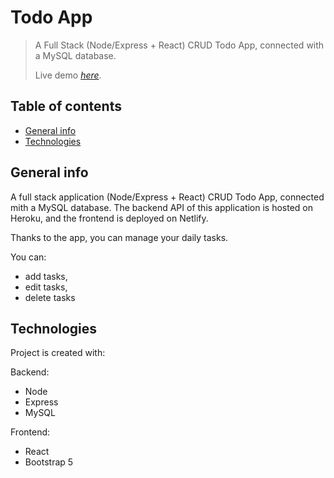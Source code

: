 # Todo App
> A Full Stack (Node/Express + React) CRUD Todo App, connected with a MySQL database.
> 
> Live demo [_here_](https://helpful-dragon-d4e50a.netlify.app/).

## Table of contents

* [General info](#general-info)
* [Technologies](#technologies)

## General info

A full stack application (Node/Express + React) CRUD Todo App, connected mith a MySQL database.
The backend API of this application is hosted on Heroku, and the frontend is deployed on Netlify.

Thanks to the app, you can manage your daily tasks.

You can:

- add tasks,
- edit tasks,
- delete tasks

## Technologies

Project is created with:

Backend:

- Node
- Express
- MySQL

Frontend:

- React
- Bootstrap 5
